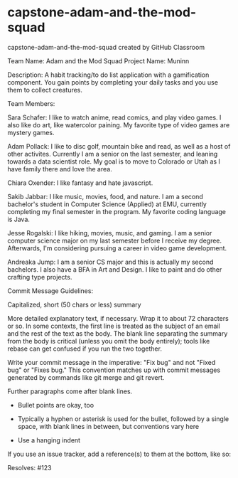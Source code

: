# capstone-adam-and-the-mod-squad
capstone-adam-and-the-mod-squad created by GitHub Classroom

Team Name: Adam and the Mod Squad
Project Name: Muninn

Description: 
A habit tracking/to do list application with a gamification component.  You gain points by completing your daily tasks and you use them to collect creatures.

Team Members:

Sara Schafer: I like to watch anime, read comics, and play video games. I also like do art, like watercolor paining. My favorite type of video games are mystery games.

Adam Pollack: I like to disc golf, mountain bike and read, as well as a host of other activites. Currently I am a senior on the last semester, and leaning towards a data scientist role. My goal is to move to Colorado or Utah as I have family there and love the area.

Chiara Oxender: I like fantasy and hate javascript.

Sakib Jabbar: I like music, movies, food, and nature. I am a second bachelor's student in Computer Science (Applied) at EMU, currently completing my final semester in the program. My favorite coding language is Java.

Jesse Rogalski: I like hiking, movies, music, and gaming. I am a senior computer science major on my last semester before I receive my degree. Afterwards, I'm considering pursuing a career in video game development.

Andreaka Jump: I am a senior CS major and this is actually my second bachelors.  I also have a BFA in Art and Design.  I like to paint and do other crafting type projects.

Commit Message Guidelines:

Capitalized, short (50 chars or less) summary

More detailed explanatory text, if necessary.  Wrap it to about 72
characters or so.  In some contexts, the first line is treated as the
subject of an email and the rest of the text as the body.  The blank
line separating the summary from the body is critical (unless you omit
the body entirely); tools like rebase can get confused if you run the
two together.

Write your commit message in the imperative: "Fix bug" and not "Fixed bug"
or "Fixes bug."  This convention matches up with commit messages generated
by commands like git merge and git revert.

Further paragraphs come after blank lines.

- Bullet points are okay, too

- Typically a hyphen or asterisk is used for the bullet, followed by a
  single space, with blank lines in between, but conventions vary here

- Use a hanging indent

If you use an issue tracker, add a reference(s) to them at the bottom,
like so:

Resolves: #123